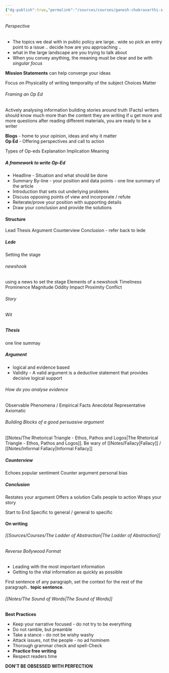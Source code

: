 ```yaml
---
{"dg-publish":true,"permalink":"/sources/courses/ganesh-chakravarthi-s-sessions/"}
---
```


###### Perspective
- The topics we deal with in public policy are large.. wide so pick an entry point to a issue .. decide how are you approaching .. 
- what in the large landscape are you trying to talk about
- When you convey anything, the meaning must be clear and be with *singular focus* 

**Mission Statements** can help converge your ideas


Focus on 
 Physicality of writing 
 temporality of the subject
 Choices Matter

###### Framing an Op Ed
Actively analysing information 
building stories around truth (Facts) 
writers should know much more than the content they are writing 
if u get more and more questions after reading different materials, you are ready to be a writer 

**Blogs** - home to your opinion, ideas and why it matter  
**Op Ed** - Offering perspectives and call to action 

Types  of Op-eds
 Explanation
 Implication
 Meaning

##### A framework to write Op-Ed
- Headline - Situation and what should be done 
- Summary By-line - your position and data points - one line summary of the article
- Introduction that sets out underlying problems
- Discuss opposing points of view and incorporate / refute 
- Reiterate/prove your position with supporting details
- Draw your conclusion and provide the solutions 

#### Structure
Lead
Thesis
Argument
Counterview
Conclusion - refer back to lede 

##### Lede 
Setting the stage 
######  newshook 
using a news to set the stage 
Elements of a newshook 
Timeliness
Prominence
Magnitude
Oddity
Impact
Proximity
Conflict 
###### Story
###### Wit
##### Thesis
one line summay
##### Argument
- logical and evidence based
- Validity - A valid argument is a deductive statement that provides decisive logical support 
###### How do you analyse evidence
Observable Phenomena / Empirical
Facts
Anecdotal
Representative 
Axiomatic

###### Building Blocks of a good persuasive argument
[[Notes/The Rhetorical Triangle - Ethos, Pathos and Logos\|The Rhetorical Triangle - Ethos, Pathos and Logos]].
Be wary of [[Notes/Fallacy\|Fallacy]] / [[Notes/Informal Fallacy\|Informal Fallacy]]


 
##### Counterview
Echoes popular sentiment
Counter argument
personal bias 
##### Conclusion 
Restates your argument
Offers a solution
Calls people to action 
Wraps your story

Start to End
Specific to general / general to specific

#### On writing 
###### [[Sources/Courses/The Ladder of Abstraction\|The Ladder of Abstraction]]
###### Reverse Bollywood Format
- Leading with the most important information
- Getting to the vital information as quickly as possible 
 
First sentence of any paragraph, set the context for the rest of the paragraph.. **topic sentence**. 

###### [[Notes/The Sound of Words\|The Sound of Words]]
 
**Best Practices**
 - Keep your narrative focused - do not try to be everything 
 - Do not ramble, but preamble
 - Take a stance - do not be wishy washy
 - Attack issues, not the people - no ad hominem 
 - Thorough grammar check and spell-Check
 - **Practice free writing**
 - Respect readers time 

**DON’T BE OBSESSED WITH PERFECTION**